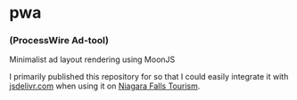 # pwa
### (ProcessWire Ad-tool)
Minimalist ad layout rendering using MoonJS

I primarily published this repository for so that I could easily integrate it with [jsdelivr.com](jsdelivr.com/) when using it on [Niagara Falls Tourism](https://www.niagarafallstourism.com/). 
